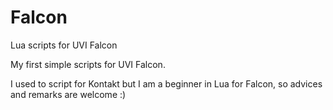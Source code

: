 # Falcon
Lua scripts for UVI Falcon

My first simple scripts for UVI Falcon.

I used to script for Kontakt but I am a beginner in Lua for Falcon, so advices and remarks are welcome :)
